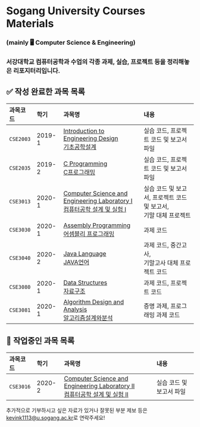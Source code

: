 # Sogang University Courses Materials
### (mainly 🖥 Computer Science &amp; Engineering)

### 서강대학교 컴퓨터공학과 수업의 각종 과제, 실습, 프로젝트 등을 정리해놓은 리포지터리입니다. 



## ✅ 작성 완료한 과목 목록

| 과목코드  | 학기   | 과목명                                                       | 내용                                                         |
| :-------- | :----- | :----------------------------------------------------------- | :----------------------------------------------------------- |
| `CSE2003` | 2019-1 | [Introduction to Engineering Design<br>기초공학설계](https://github.com/kevink1113/SGCS_CSE2003) | 실습 코드, 프로젝트 코드 및 보고서 파일                      |
| `CSE2035` | 2019-2 | [C Programming<br>C프로그래밍](https://github.com/kevink1113/SGCS_CSE2035) | 실습 코드, 프로젝트 코드 및 보고서 파일                      |
| `CSE3013` | 2020-1 | [Computer Science and Engineering Laboratory I<br>컴퓨터공학 설계 및 실험 I](https://github.com/kevink1113/SGCS_CSE3013) | 실습 코드 및 보고서, 프로젝트 코드 및 보고서,<br>기말 대체 프로젝트 |
| `CSE3030` | 2020-1 | [Assembly Programming<br>어셈블리 프로그래밍](https://github.com/kevink1113/SGCS_CSE3030) | 과제 코드                                                    |
| `CSE3040` | 2020-2 | [Java Language<br>JAVA언어](https://github.com/kevink1113/SGCS_CSE3040) | 과제 코드, 중간고사, <br>기말고사 대체 프로젝트 코드         |
| `CSE3080` | 2020-1 | [Data Structures<br>자료구조](https://github.com/kevink1113/SGCS_CSE3080) | 과제 코드, 프로젝트 코드                                     |
| `CSE3081` | 2020-1 | [Algorithm Design and Analysis<br>알고리즘설계와분석](https://github.com/kevink1113/SGCS_CSE3081) | 증명 과제, 프로그래밍 과제 코드                              |

## 🚧 작업중인 과목 목록

| 과목코드  | 학기   | 과목명                                                       | 내용                     |
| :-------- | :----- | :----------------------------------------------------------- | :----------------------- |
| `CSE3016` | 2020-2 | [Computer Science and Engineering Laboratory II<br/>컴퓨터공학 설계 및 실험 II](https://github.com/kevink1113/SGCS_CSE3016) | 실습 코드 및 보고서 파일 |

추가적으로 기부하시고 싶은 자료가 있거나 잘못된 부분 제보 등은 [kevink1113@u.sogang.ac.kr](mailto:kevink1113@u.sogang.ac.kr)로 연락주세요!

